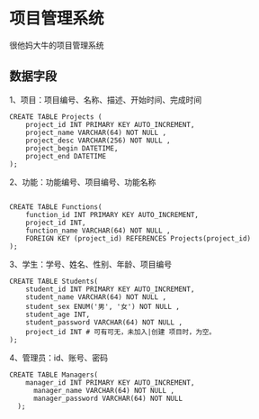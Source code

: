 # 项目管理系统

很他妈大牛的项目管理系统

## 数据字段

1、项目：项目编号、名称、描述、开始时间、完成时间
```mysql
CREATE TABLE Projects (
    project_id INT PRIMARY KEY AUTO_INCREMENT,
    project_name VARCHAR(64) NOT NULL ,
    project_desc VARCHAR(256) NOT NULL ,
    project_begin DATETIME,
    project_end DATETIME
);
```

2、功能：功能编号、项目编号、功能名称

```mysql

CREATE TABLE Functions(
    function_id INT PRIMARY KEY AUTO_INCREMENT,
    project_id INT,
    function_name VARCHAR(64) NOT NULL ,
    FOREIGN KEY (project_id) REFERENCES Projects(project_id)
);
```


3、学生：学号、姓名、性别、年龄、项目编号
```mysql
CREATE TABLE Students(
    student_id INT PRIMARY KEY AUTO_INCREMENT,
    student_name VARCHAR(64) NOT NULL ,
    student_sex ENUM('男', '女') NOT NULL ,
    student_age INT,
    student_password VARCHAR(64) NOT NULL ,
    project_id INT # 可有可无，未加入|创建 项目时，为空。
);
```


4、管理员：id、账号、密码
```mysql
CREATE TABLE Managers(
    manager_id INT PRIMARY KEY AUTO_INCREMENT,
      manager_name VARCHAR(64) NOT NULL ,
      manager_password VARCHAR(64) NOT NULL
  );
```
